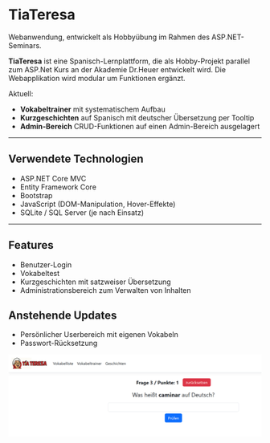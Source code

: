 # TiaTeresa

Webanwendung, entwickelt als Hobbyübung im Rahmen des ASP.NET-Seminars.

**TiaTeresa** ist eine Spanisch-Lernplattform, die als Hobby-Projekt parallel zum ASP.Net Kurs an der Akademie Dr.Heuer entwickelt wird. Die Webapplikation wird modular um Funktionen ergänzt. 

Aktuell:
-  **Vokabeltrainer** mit systematischem Aufbau
-  **Kurzgeschichten** auf Spanisch mit deutscher Übersetzung per Tooltip
-  **Admin-Bereich** CRUD-Funktionen auf einen Admin-Bereich ausgelagert

---

## Verwendete Technologien

- ASP.NET Core MVC
- Entity Framework Core
- Bootstrap
- JavaScript (DOM-Manipulation, Hover-Effekte)
- SQLite / SQL Server (je nach Einsatz)

---

## Features

- Benutzer-Login
- Vokabeltest
- Kurzgeschichten mit satzweiser Übersetzung
- Administrationsbereich zum Verwalten von Inhalten

## Anstehende Updates

- Persönlicher Userbereich mit eigenen Vokabeln
- Passwort-Rücksetzung

![Screenshot](screenshottia.jpg)
